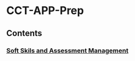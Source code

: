 # CCT-APP-Prep

## Contents
### [Soft Skils and Assessment Management](./01-Soft-Skills-and-Assessment-Management/README.md)